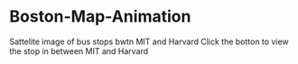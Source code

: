 # Boston-Map-Animation
Sattelite image of bus stops bwtn MIT and Harvard
Click the botton to view the stop in between MIT and Harvard
